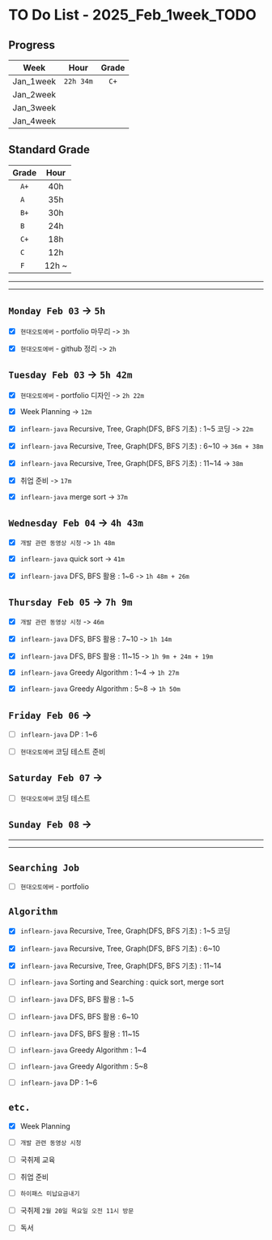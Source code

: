 # TO Do List - 2025_Feb_1week_TODO

## Progress
| Week | Hour | Grade |
|:---:|:---:|:---:|
|Jan_1week|`22h 34m`|`C+`|
|Jan_2week|||
|Jan_3week|||
|Jan_4week|||


## Standard Grade
| Grade | Hour |
|:---:|:---:|
|`A+`|40h|
|`A `|35h|
|`B+`|30h|
|`B `|24h|
|`C+`|18h|
|`C `|12h|
|`F `|12h ~|


---
---

## `Monday Feb 03` -> `5h`
- [x] `현대오토에버` - portfolio 마무리 -> `3h`
- [x] `현대오토에버` - github 정리 -> `2h`


## `Tuesday Feb 03` -> `5h 42m`
- [x] `현대오토에버` - portfolio 디자인 -> `2h 22m`
- [x] Week Planning -> `12m`
- [x] `inflearn-java` Recursive, Tree, Graph(DFS, BFS 기초) : 1~5 코딩 -> `22m`
- [x] `inflearn-java` Recursive, Tree, Graph(DFS, BFS 기초) : 6~10 -> `36m + 38m`
- [x] `inflearn-java` Recursive, Tree, Graph(DFS, BFS 기초) : 11~14 -> `38m`
- [x] 취업 준비 -> `17m`
- [x] `inflearn-java` merge sort -> `37m`


## `Wednesday Feb 04` ->  `4h 43m`
- [x] `개발 관련 동영상 시청` -> `1h 48m`
- [x] `inflearn-java` quick sort -> `41m`
- [x] `inflearn-java` DFS, BFS 활용 : 1~6 -> `1h 48m + 26m`

 
## `Thursday Feb 05` -> `7h 9m`
- [x] `개발 관련 동영상 시청` -> `46m`
- [x] `inflearn-java` DFS, BFS 활용 : 7~10 -> `1h 14m`
- [x] `inflearn-java` DFS, BFS 활용 : 11~15 -> `1h 9m + 24m + 19m`
- [x] `inflearn-java` Greedy Algorithm : 1~4 -> `1h 27m`
- [x] `inflearn-java` Greedy Algorithm : 5~8 -> `1h 50m`


## `Friday Feb 06` -> 
- [ ] `inflearn-java` DP : 1~6
- [ ] `현대오토에버` 코딩 테스트 준비


## `Saturday Feb 07` -> 
- [ ] `현대오토에버` 코딩 테스트


## `Sunday Feb 08` -> 



---
---
## `Searching Job`
- [ ] `현대오토에버` - portfolio


## `Algorithm`
- [x] `inflearn-java` Recursive, Tree, Graph(DFS, BFS 기초) : 1~5 코딩
- [x] `inflearn-java` Recursive, Tree, Graph(DFS, BFS 기초) : 6~10
- [x] `inflearn-java` Recursive, Tree, Graph(DFS, BFS 기초) : 11~14
- [ ] `inflearn-java` Sorting and Searching : quick sort, merge sort
- [ ] `inflearn-java` DFS, BFS 활용 : 1~5
- [ ] `inflearn-java` DFS, BFS 활용 : 6~10
- [ ] `inflearn-java` DFS, BFS 활용 : 11~15
- [ ] `inflearn-java` Greedy Algorithm : 1~4
- [ ] `inflearn-java` Greedy Algorithm : 5~8
- [ ] `inflearn-java` DP : 1~6


## `etc.`
- [x] Week Planning
- [ ] `개발 관련 동영상 시청`
- [ ] 국취제 교육
- [ ] 취업 준비
- [ ] `하이패스 미납요금내기`
- [ ] 국취제 `2월 20일 목요일 오전 11시 방문`
- [ ] 독서 



<!-- ## `Spring`
- [ ] `Cloud Native Spring In Action` -->


<!-- 
## `Java`
## `OPIc`
## `토익` 
-->





